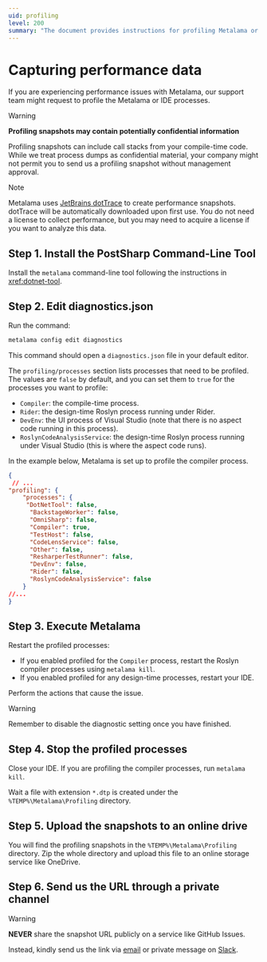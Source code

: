 ```yaml
---
uid: profiling
level: 200
summary: "The document provides instructions for profiling Metalama or IDE processes to diagnose performance issues, including capturing and sending performance data, while cautioning about potential confidentiality issues."
---
```


# Capturing performance data

If you are experiencing performance issues with Metalama, our support team might request to profile the Metalama or IDE processes.

> [!WARNING]
> **Profiling snapshots may contain potentially confidential information**
>
> Profiling snapshots can include call stacks from your compile-time code. While we treat process dumps as confidential material, your company might not permit you to send us a profiling snapshot without management approval.

> [!NOTE]
> Metalama uses [JetBrains dotTrace](https://www.jetbrains.com/profiler/) to create performance snapshots. dotTrace will be automatically downloaded upon first use. You do not need a license to collect performance, but you may need to acquire a license if you want to analyze this data.

## Step 1. Install the PostSharp Command-Line Tool

Install the `metalama` command-line tool following the instructions in <xref:dotnet-tool>.

## Step 2. Edit diagnostics.json

Run the command:

```powershell
metalama config edit diagnostics
```

This command should open a `diagnostics.json` file in your default editor.

The `profiling/processes` section lists processes that need to be profiled. The values are `false` by default, and you can set them to `true` for the processes you want to profile:

* `Compiler`: the compile-time process.
* `Rider`: the design-time Roslyn process running under Rider.
* `DevEnv`: the UI process of Visual Studio (note that there is no aspect code running in this process).
* `RoslynCodeAnalysisService`: the design-time Roslyn process running under Visual Studio (this is where the aspect code runs).

In the example below, Metalama is set up to profile the compiler process.

```json
{
 // ...
"profiling": {
    "processes": {
     "DotNetTool": false,
      "BackstageWorker": false,
      "OmniSharp": false,
      "Compiler": true,
      "TestHost": false,
      "CodeLensService": false,
      "Other": false,
      "ResharperTestRunner": false,
      "DevEnv": false,
      "Rider": false,
      "RoslynCodeAnalysisService": false
    }
//...
}
```

## Step 3. Execute Metalama

Restart the profiled processes:

* If you enabled profiled for the `Compiler` process, restart the Roslyn compiler processes using `metalama kill`.
* If you enabled profiled for any design-time processes, restart your IDE.

Perform the actions that cause the issue.

> [!WARNING]
> Remember to disable the diagnostic setting once you have finished.

## Step 4. Stop the profiled processes

Close your IDE. If you are profiling the compiler processes, run `metalama kill`.

Wait a file with extension `*.dtp` is created under the `%TEMP%\Metalama\Profiling` directory. 

## Step 5. Upload the snapshots to an online drive

You will find the profiling snapshots in the `%TEMP%\Metalama\Profiling` directory. Zip the whole directory and upload this file to an online storage service like OneDrive.

## Step 6. Send us the URL through a private channel

> [!WARNING]
> **NEVER** share the snapshot URL publicly on a service like GitHub Issues.

Instead, kindly send us the link via [email](mailto:hello@postsharp.net) or private message on [Slack](https://www.postsharp.net/slack).

